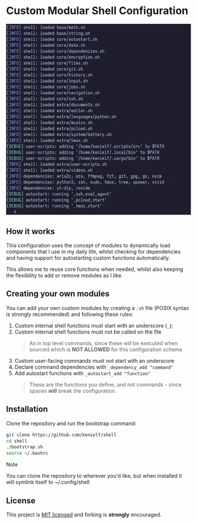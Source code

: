 # Custom Modular Shell Configuration
![Shell Startup](/assets/showcase.png)

## How it works
This configuration uses the concept of modules to dynamically load components 
that I use in my daily life, whilst checking for dependencies and having 
support for autostarting custom functions automatically.

This allows me to reuse core functions when needed, whilst also keeping the
flexibility to add or remove modules as I like.

## Creating your own modules
You can add your own custom modules by creating a `.sh` file (POSIX syntax is 
strongly recommended) and following these rules:
 1. Custom internal shell functions must start with an underscore (`_`);
 2. Custom internal shell functions must not be called on the file
    > As in top level commands, since these will be executed when sourced 
    > which is **NOT ALLOWED** for this configuration schema
 3. Custom user-facing commands must not start with an underscore
 4. Declare command dependencies with `_dependency_add "command"`
 5. Add autostart functions with `_autostart_add "function"`
    > These are the functions you define, and not commands - since spaces 
    > **will** break the configuration.

## Installation
Clone the repository and run the bootstrap command:
```bash
git clone https://github.com/kenielf/shell
cd shell
./bootstrap.sh
source ~/.bashrc

```
> [!NOTE]
> You can clone the repository to wherever you'd like, but when installed it
> will symlink itself to ~/.config/shell

## License
This project is [MIT licensed](/LICENSE) and forking is **strongly** encouraged.
